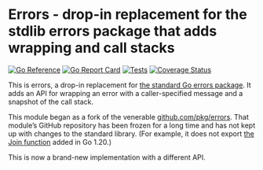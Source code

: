 # Errors - drop-in replacement for the stdlib errors package that adds wrapping and call stacks

[![Go Reference](https://pkg.go.dev/badge/github.com/bobg/errors.svg)](https://pkg.go.dev/github.com/bobg/errors)
[![Go Report Card](https://goreportcard.com/badge/github.com/bobg/errors)](https://goreportcard.com/report/github.com/bobg/errors)
[![Tests](https://github.com/bobg/errors/actions/workflows/go.yml/badge.svg)](https://github.com/bobg/errors/actions/workflows/go.yml)
[![Coverage Status](https://coveralls.io/repos/github/bobg/errors/badge.svg?branch=master)](https://coveralls.io/github/bobg/errors?branch=master)

This is errors,
a drop-in replacement for [the standard Go errors package](https://pkg.go.dev/errors).
It adds an API for wrapping an error with a caller-specified message and a snapshot of the call stack.

This module began as a fork of the venerable [github.com/pkg/errors](https://github.com/pkg/errors).
That module’s GitHub repository has been frozen for a long time and has not kept up with changes to the standard library.
(For example, it does not export [the Join function](https://pkg.go.dev/errors#Join) added in Go 1.20.)

This is now a brand-new implementation with a different API.
